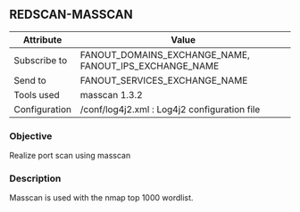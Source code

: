 ## REDSCAN-MASSCAN

| Attribute     | Value                                                                  |
| ------------- | ---------------------------------------------------------------------- |
| Subscribe to  | FANOUT_DOMAINS_EXCHANGE_NAME, FANOUT_IPS_EXCHANGE_NAME                 |
| Send to       | FANOUT_SERVICES_EXCHANGE_NAME                                          |
| Tools used    | masscan 1.3.2                                                          |
| Configuration | /conf/log4j2.xml : Log4j2 configuration file                           |

### Objective

Realize port scan using masscan

### Description

Masscan is used with the nmap top 1000 wordlist.

